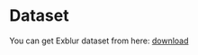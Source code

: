 
# Dataset

You can get Exblur dataset from here: [download](https://drive.google.com/drive/folders/1zTLW9kPe8lVgl8U2RkSHI4Tm5HyuCAon?usp=sharing)